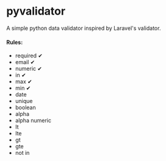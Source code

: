 # pyvalidator

A simple python data validator inspired by Laravel's validator.

#### Rules:
- required &#10004;
- email &#10004;
- numeric &#10004;
- in &#10004;
- max &#10004;
- min &#10004;
- date
- unique
- boolean
- alpha
- alpha numeric
- lt
- lte
- gt
- gte
- not in